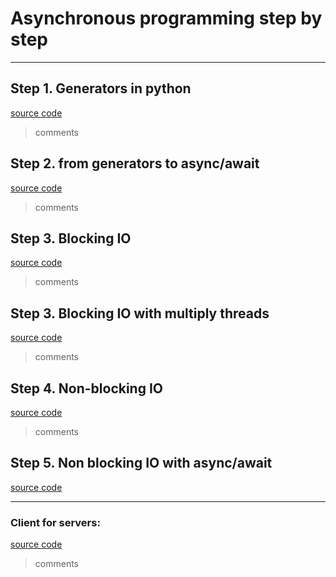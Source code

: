 # Asynchronous programming step by step
---
## Step 1. Generators in python 
[source code](https://github.com/arsnazarenko/async-by-examples/blob/master/generators.py)
> 
> comments

## Step 2. from generators to async/await
[source code](https://github.com/arsnazarenko/async-by-examples/blob/master/one_thread_concurrency.py)
>
> comments

## Step 3. Blocking IO
[source code](https://github.com/arsnazarenko/async-by-examples/blob/master/block.py)
>
> comments

## Step 3. Blocking IO with multiply threads
[source code](https://github.com/arsnazarenko/async-by-examples/blob/master/thread.py)
>
> comments

## Step 4. Non-blocking IO
[source code](https://github.com/arsnazarenko/async-by-examples/blob/master/non_block.py)
>
> comments

## Step 5. Non blocking IO with async/await
[source code](https://github.com/arsnazarenko/async-by-examples/blob/master/async_server.py)
>
> 

---
### Client for servers:
[source code](https://github.com/arsnazarenko/async-by-examples/blob/master/client.py)
>
> comments
